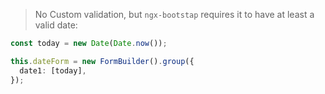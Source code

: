 > No Custom validation, but `ngx-bootstap` requires it to have at least a valid date:

```typescript
const today = new Date(Date.now());

this.dateForm = new FormBuilder().group({
  date1: [today],
});
```
